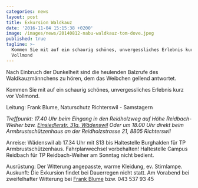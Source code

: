 ```yaml
---
categories: news
layout: post
title: Exkursion Waldkauz
date: '2016-11-04 15:15:38 +0200'
image: /images/news/20140812-nabu-waldkauz-tom-dove.jpeg
published: true
tagline: >-
  Kommen Sie mit auf ein schaurig schönes, unvergessliches Erlebnis kurz vor
  Vollmond
---
```


Nach Einbruch der Dunkelheit sind die heulenden Balzrufe des Waldkauzmännchens zu hören, dem das Weibchen gellend antwortet.

Kommen Sie mit auf ein schaurig schönes, unvergessliches Erlebnis kurz vor Vollmond.

Leitung: Frank Blume, Naturschutz Richterswil - Samstagern

_Treffpunkt: 17.40 Uhr beim Eingang in den Reidholzweg auf Höhe Reidbach-Weiher bzw. [Einsiedlerstr. 31a, Wädenswil](http://map.search.ch/richterswil/reidholzstr.21?poi=-&b=high)
Oder um 18.00 Uhr direkt beim Armbrustschützenhaus an der Reidholzstrasse 21, 8805 Richterswil_

Anreise: Wädenswil ab 17.34 Uhr mit S13 bis Haltestelle Burghalden für TP Armbrustschützenhaus. Fahrplanwechsel vorbehalten!
Haltestelle Campus Reidbach für TP Reidbach-Weiher am Sonntag nicht bedient.

Ausrüstung: Der Witterung angepasste, warme Kleidung, ev. Stirnlampe.
Auskunft: Die Exkursion findet bei Dauerregen nicht statt. Am Vorabend bei zweifelhafter Witterung bei [Frank Blume](mailto:frank.blume@hispeed.ch) bzw. 043 537 93 45
